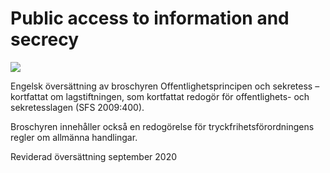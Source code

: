 # Public access to information and secrecy

![](/contentassets/f381325faa3b41dc859080a0b1b4c994/omslag.jpg?width=150&quality=85)

Engelsk översättning av broschyren Offentlighetsprincipen och sekretess – kortfattat om lagstiftningen, som kortfattat redogör för offentlighets- och sekretesslagen (SFS 2009:400).

Broschyren innehåller också en redogörelse för tryckfrihetsförordningens regler om allmänna handlingar.

Reviderad översättning september 2020
